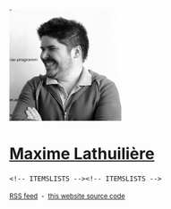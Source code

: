 <!DOCTYPE html>
<html>
<!-- HEAD --><!-- HEAD -->
<body>
  <main>
    <!-- TABS --><!-- TABS -->
    <div id="about">
      <img id="pic" src="/assets/img/200-maxlath-black-and-white.jpg" />
      <a href="#about" name="#about"><h1>Maxime Lathuilière</h1></a>
      <!-- ABOUT --><!-- ABOUT -->
    </div>

    <!-- ITEMSLISTS --><!-- ITEMSLISTS -->
</main>
<footer>
  <div id="links"><!-- LINKS --><!-- LINKS --></div>
  <section id="tags"><!-- TAGS --><!-- TAGS --></section>
  <small>
    <a href="http://maxlath.eu/rss.xml" type="application/rss+xml"><i class="fa fa-rss"></i> RSS feed</a>
    &nbsp;-&nbsp;
    <a href="https://github.com/maxlath/maxlath.github.io" target="_blank">this website source code</a>
  </small>
</footer>
<script src="/assets/js/index.js"></script>
</body>
</html>